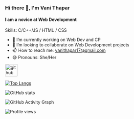 ### Hi there 👋, I'm Vani Thapar
#### I am a novice at Web Development

Skills: C/C++/JS / HTML / CSS

- 🔭 I’m currently working on Web Dev and CP 
- 👯 I’m looking to collaborate on Web Development projects 
- 📫 How to reach me: vanithapar17@gmail.com 
- 😄 Pronouns: She/Her 


[<img src='https://cdn.jsdelivr.net/npm/simple-icons@3.0.1/icons/github.svg' alt='github' height='40'>](https://github.com/VaniThapar)  

[![Top Langs](https://github-readme-stats.vercel.app/api/top-langs/?username=VaniThapar)](https://github.com/anuraghazra/github-readme-stats)

![GitHub stats](https://github-readme-stats.vercel.app/api?username=VaniThapar&show_icons=true)  

![GitHub Activity Graph](https://activity-graph.herokuapp.com/graph?username=VaniThapar)  

![Profile views](https://gpvc.arturio.dev/VaniThapar)  

